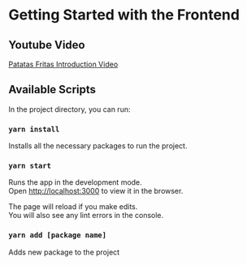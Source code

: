 # Getting Started with the Frontend

## Youtube Video

[Patatas Fritas Introduction Video](https://youtu.be/z6IGkDguC8s)

## Available Scripts

In the project directory, you can run:

### `yarn install`

Installs all the necessary packages to run the project.

### `yarn start`

Runs the app in the development mode.\
Open [http://localhost:3000](http://localhost:3000) to view it in the browser.

The page will reload if you make edits.\
You will also see any lint errors in the console.

### `yarn add [package name]`

Adds new package to the project

